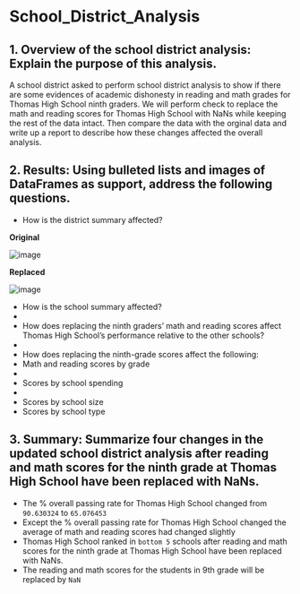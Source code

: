 # School_District_Analysis
## 1. Overview of the school district analysis: Explain the purpose of this analysis.
A school district asked to perform school district analysis to show if there are some evidences of academic dishonesty in reading and math grades for Thomas High School ninth graders. We will perform check to replace the math and reading scores for Thomas High School with NaNs while keeping the rest of the data intact. Then compare the data with the orginal data and write up a report to describe how these changes affected the overall analysis.

## 2. Results: Using bulleted lists and images of DataFrames as support, address the following questions.
- How is the district summary affected?
  
**Original**

![image](https://user-images.githubusercontent.com/103073631/167359850-e7f658b2-0906-430d-a1aa-39713bc6ae1a.png)
 
**Replaced**

![image](https://user-images.githubusercontent.com/103073631/167360166-d1ebae92-0218-4d56-8a1e-b739a5b6edb5.png)

- How is the school summary affected?
- 
- How does replacing the ninth graders’ math and reading scores affect Thomas High School’s performance relative to the other schools?
- 
- How does replacing the ninth-grade scores affect the following:
- Math and reading scores by grade
- 
- Scores by school spending
- 
- Scores by school size
- Scores by school type

## 3. Summary: Summarize four changes in the updated school district analysis after reading and math scores for the ninth grade at Thomas High School have been replaced with NaNs.
- The % overall passing rate for Thomas High School changed from ```90.630324``` to ```65.076453``` 
- Except the % overall passing rate for Thomas High School changed the average of math and reading scores had changed slightly
- Thomas High School ranked in ```bottom 5``` schools after reading and math scores for the ninth grade at Thomas High School have been replaced with NaNs.
- The reading and math scores for the students in 9th grade will be replaced by ```NaN```
